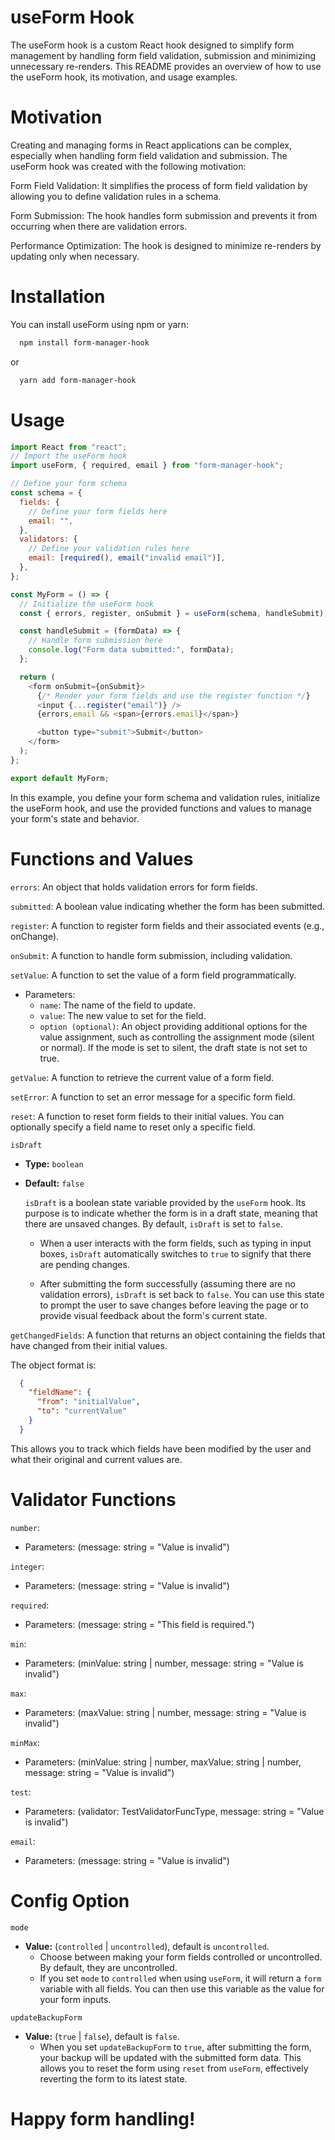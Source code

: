 # useForm Hook

The useForm hook is a custom React hook designed to simplify form management by handling form field validation, submission and minimizing unnecessary re-renders. This README provides an overview of how to use the useForm hook, its motivation, and usage examples.

# Motivation

Creating and managing forms in React applications can be complex, especially when handling form field validation and submission. The useForm hook was created with the following motivation:

Form Field Validation: It simplifies the process of form field validation by allowing you to define validation rules in a schema.

Form Submission: The hook handles form submission and prevents it from occurring when there are validation errors.

Performance Optimization: The hook is designed to minimize re-renders by updating only when necessary.

# Installation

You can install useForm using npm or yarn:

```sh
  npm install form-manager-hook
```

or

```sh
  yarn add form-manager-hook
```

# Usage

```javascript
import React from "react";
// Import the useForm hook
import useForm, { required, email } from "form-manager-hook";

// Define your form schema
const schema = {
  fields: {
    // Define your form fields here
    email: "",
  },
  validators: {
    // Define your validation rules here
    email: [required(), email("invalid email")],
  },
};

const MyForm = () => {
  // Initialize the useForm hook
  const { errors, register, onSubmit } = useForm(schema, handleSubmit); // useForm(schema, handleSubmit, {mode: "controlled"})

  const handleSubmit = (formData) => {
    // Handle form submission here
    console.log("Form data submitted:", formData);
  };

  return (
    <form onSubmit={onSubmit}>
      {/* Render your form fields and use the register function */}
      <input {...register("email")} />
      {errors.email && <span>{errors.email}</span>}

      <button type="submit">Submit</button>
    </form>
  );
};

export default MyForm;
```

In this example, you define your form schema and validation rules, initialize the useForm hook, and use the provided functions and values to manage your form's state and behavior.

# Functions and Values

`errors`: An object that holds validation errors for form fields.

`submitted`: A boolean value indicating whether the form has been submitted.

`register`: A function to register form fields and their associated events (e.g., onChange).

`onSubmit`: A function to handle form submission, including validation.

`setValue`: A function to set the value of a form field programmatically.
 - Parameters:
   - `name`: The name of the field to update.
   - `value`: The new value to set for the field.
   - `option (optional)`: An object providing additional options for the value assignment, such as controlling the assignment mode (silent or normal). If the mode is set to silent, the draft state is not set to true.

`getValue`: A function to retrieve the current value of a form field.

`setError`: A function to set an error message for a specific form field.

`reset`: A function to reset form fields to their initial values. You can optionally specify a field name to reset only a specific field.

`isDraft`
- **Type:** `boolean`
- **Default:** `false`

  `isDraft` is a boolean state variable provided by the `useForm` hook. Its purpose is to indicate whether the form is in a draft state, meaning that there are unsaved changes. By default, `isDraft` is set to `false`.

  - When a user interacts with the form fields, such as typing in input boxes, `isDraft` automatically switches to `true` to signify that there are pending changes.

  - After submitting the form successfully (assuming there are no validation errors), `isDraft` is set back to `false`. You can use this state to prompt the user to save changes before leaving the page or to provide visual feedback about the form's current state.

`getChangedFields`: A function that returns an object containing the fields that have changed from their initial values. 

  The object format is:
  ```json
    {
      "fieldName": {
        "from": "initialValue",
        "to": "currentValue"
      }
    }
  ```
  This allows you to track which fields have been modified by the user and what their original and current values are.

# Validator Functions

`number`:

- Parameters: (message: string = "Value is invalid")

`integer`:

- Parameters: (message: string = "Value is invalid")

`required`:

- Parameters: (message: string = "This field is required.")

`min`:

- Parameters: (minValue: string | number, message: string = "Value is invalid")

`max`:

- Parameters: (maxValue: string | number, message: string = "Value is invalid")

`minMax`:

- Parameters: (minValue: string | number, maxValue: string | number, message: string = "Value is invalid")

`test`:

- Parameters: (validator: TestValidatorFuncType, message: string = "Value is invalid")

`email`:

- Parameters: (message: string = "Value is invalid")

# Config Option

`mode`

- **Value:** (`controlled` | `uncontrolled`), default is `uncontrolled`.
  - Choose between making your form fields controlled or uncontrolled. By default, they are uncontrolled.
  - If you set `mode` to `controlled` when using `useForm`, it will return a `form` variable with all fields. You can then use this variable as the value for your form inputs.

`updateBackupForm`

- **Value:** (`true` | `false`), default is `false`.
  - When you set `updateBackupForm` to `true`, after submitting the form, your backup will be updated with the submitted form data. This allows you to reset the form using `reset` from `useForm`, effectively reverting the form to its latest state.

# Happy form handling!
